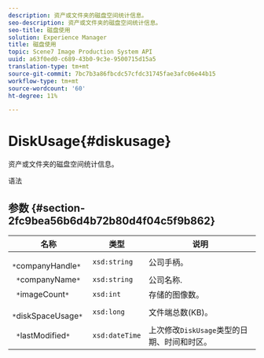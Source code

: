 ```yaml
---
description: 资产或文件夹的磁盘空间统计信息。
seo-description: 资产或文件夹的磁盘空间统计信息。
seo-title: 磁盘使用
solution: Experience Manager
title: 磁盘使用
topic: Scene7 Image Production System API
uuid: a63f0ed0-c689-43b0-9c3e-9500715d15a5
translation-type: tm+mt
source-git-commit: 7bc7b3a86fbcdc57cfdc31745fae3afc06e44b15
workflow-type: tm+mt
source-wordcount: '60'
ht-degree: 11%

---
```



# DiskUsage{#diskusage}

资产或文件夹的磁盘空间统计信息。

语法

## 参数 {#section-2fc9bea56b6d4b72b80d4f04c5f9b862}

| 名称 | 类型 | 说明 |
|---|---|---|
| ` *`companyHandle`*` | `xsd:string` | 公司手柄。 |
| ` *`companyName`*` | `xsd:string` | 公司名称. |
| ` *`imageCount`*` | `xsd:int` | 存储的图像数。 |
| ` *`diskSpaceUsage`*` | `xsd:long` | 文件端总数(KB)。 |
| ` *`lastModified`*` | `xsd:dateTime` | 上次修改`DiskUsage`类型的日期、时间和时区。 |

